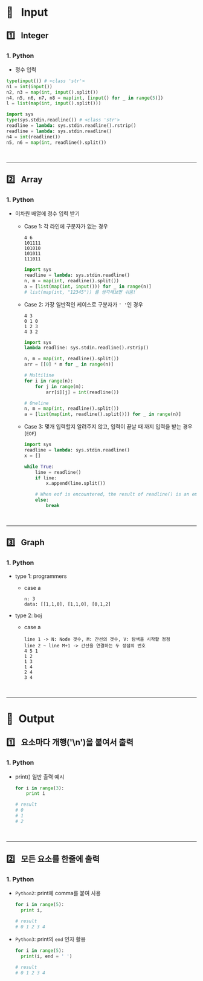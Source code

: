 # :hocho:&ensp; Input

## :one:&ensp; Integer

### 1. Python

* 정수 입력

```py
type(input()) # <class 'str'>
n1 = int(input())
n2, n3 = map(int, input().split())
n4, n5, n6, n7, n8 = map(int, [input() for _ in range(5)])
l = list(map(int, input().split()))

import sys
type(sys.stdin.readline()) # <class 'str'>
readline = lambda: sys.stdin.readline().rstrip()
readline = lambda: sys.stdin.readline()
n4 = int(readline())
n5, n6 = map(int, readline().split())
```

<br/>

---
## :two:&ensp; Array

### 1. Python

* 이차원 배열에 정수 입력 받기

  * Case 1: 각 라인에 구분자가 없는 경우

    ```
    4 6
    101111
    101010
    101011
    111011
    ```

    ```py
    import sys
    readline = lambda: sys.stdin.readline()
    n, m = map(int, readline().split())
    a = [list(map(int, input())) for _ in range(n)]
    # list(map(int, "12345")) 를 생각해보면 쉬움!
    ```

  * Case 2: 가장 일반적인 케이스로 구분자가 `' '`인 경우
    
    ```
    4 3
    0 1 0
    1 2 3
    4 3 2
    ```

    ```py
    import sys
    lambda readline: sys.stdin.readline().rstrip()

    n, m = map(int, readline().split())
    arr = [[0] * m for _ in range(n)]

    # Multiline 
    for i in range(n):
        for j in range(m):
            arr[i][j] = int(readline())

    # Oneline
    n, m = map(int, readline().split())
    a = [list(map(int, readline().split())) for _ in range(n)]

    ```

  * Case 3: 몇개 입력할지 알려주지 않고, 입력이 끝날 때 까지 입력을 받는 경우(`EOF`)
    
    ```py
    import sys
    readline = lambda: sys.stdin.readline()
    x = []

    while True:
        line = readline()
        if line:
            x.append(line.split())

        # When eof is encountered, the result of readline() is an empty string("").
        else:
            break
    ```

<br/>

---
## :three:&ensp; Graph

### 1. Python

* type 1: programmers

  * case a

    ```
    n: 3 
    data: [[1,1,0], [1,1,0], [0,1,2]
    ```

* type 2: boj

  * case a

    ```
    line 1 -> N: Node 갯수, M: 간선의 갯수, V: 탐색을 시작할 정점
    line 2 ~ line M+1 -> 간선을 연결하는 두 정점의 번호
    4 5 1
    1 2
    1 3
    1 4
    2 4
    3 4
    ```

<br/>

---
# :hocho:&ensp;Output

## :one:&ensp; 요소마다 개행('\n')을 붙여서 출력

### 1. Python
  
* print() 일반 출력 예시
  
  ```py
  for i in range(3):
      print i
  
  # result
  # 0
  # 1
  # 2
  ```

<br/>

---
## :two:&ensp; 모든 요소를 한줄에 출력

### 1. Python
  
* `Python2`: print에 comma를 붙여 사용

  ```py
  for i in range(5):
    print i,
  
  # result
  # 0 1 2 3 4
  ```

* `Python3`: print의 `end` 인자 활용

  ```py
  for i in range(5):
    print(i, end = ' ')

  # result
  # 0 1 2 3 4
  ```
